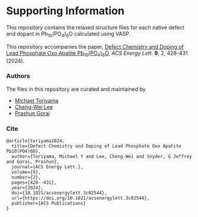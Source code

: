 # Supporting Information

This repository contains the relaxed structure files for each native defect and dopant in Pb<sub>10</sub>(PO<sub>4</sub>)<sub>6</sub>O calculated using VASP.

This repository accompanies the paper, [Defect Chemistry and Doping of Lead Phosphate Oxo Apatite Pb<sub>10</sub>(PO<sub>4</sub>)<sub>6</sub>O](https://pubs.acs.org/doi/10.1021/acsenergylett.3c02544), *ACS Energy Lett.* **9**, 2, 428-431 (2024).


### Authors

The files in this repository are curated and maintained by

* [Michael Toriyama](mailto:MichaelToriyama2024[at]u[dot]northwestern[dot]edu)
* [Cheng-Wei Lee](mailto:clee2[at]mines[dot]edu)
* [Prashun Gorai](mailto:pgorai[at]mines[dot]edu)


### Cite

```
@article{toriyama2024,
  title={Defect Chemistry and Doping of Lead Phosphate Oxo Apatite Pb10(PO4)6O},
  author={Toriyama, Michael Y and Lee, Cheng-Wei and Snyder, G Jeffrey and Gorai, Prashun},
  journal={ACS Energy Lett.},
  volume={9},
  number={2},
  pages={428--431},
  year={2024},
  doi={10.1021/acsenergylett.3c02544},
  url={https://doi.org/10.1021/acsenergylett.3c02544},
  publisher={ACS Publications}
}
```
